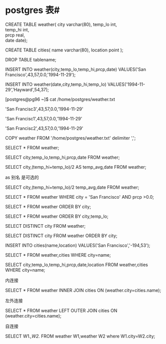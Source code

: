 # postgres 表#

CREATE TABLE weather(
city varchar(80),
temp_lo int,   
temp_hi int,   
prcp real,   
date date);

CREATE TABLE cities(
name  varchar(80),
location point
);

DROP TABLE  tablename;

INSERT INTO weather(city,temp_lo,temp_hi,prcp,date)
VALUES('San Francisco',43,57,0.0,'1994-11-29');

INSERT INTO weather(date,city,temp_hi,temp_lo)
VALUES('1994-11-29','Hayward',54,37);


[postgres@pg96 ~]$ cat /home/postgres/weather.txt
 

'San Francisc3',43,57,0.0,'1994-11-29'
 

'San Francisc1',43,57,0.0,'1994-11-29'
 

'San Francisc2',43,57,0.0,'1994-11-29'

COPY weather FROM '/home/postgres/weather.txt' delimiter ',';

 
SELECT * FROM weather;

 
SELECT city,temp_lo,temp_hi,prcp,date FROM weather;
  
  
SELECT city,(temp_hi+temp_lo)/2 AS temp_avg,date FROM weather;
 
as 别名 是可选的
 
 
SELECT city,(temp_hi+temp_lo)/2 temp_avg,date FROM weather;

SELECT * FROM weather WHERE city = 'San Francisco' AND prcp >0.0;

SELECT * FROM weather ORDER BY city;

SELECT * FROM weather ORDER BY city,temp_lo;

SELECT DISTINCT city FROM weather;

SELECT DISTINCT city FROM weather ORDER BY city;

INSERT INTO cities(name,location) VALUES('San Francisco','-194,53');

SELECT * FROM weather,cities WHERE city=name;

SELECT city,temp_lo,temp_hi,prcp,date,location FROM weather,cities WHERE city=name;
 
内连接

SELECT * FROM weather INNER JOIN cities ON (weather.city=cities.name);

左外连接

SELECT * FROM weather LEFT OUTER JOIN cities ON (weather.city=cities.name);

自连接

SELECT W1.*,W2.* FROM weather W1,weather W2 where W1.city=W2.city;

